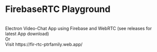 # FirebaseRTC Playground
<br>
Electron Video-Chat App using Firebase and WebRTC (see releases for latest App download) 
<br>
Or
<br>
Visit https://fir-rtc-ptrfamily.web.app/
